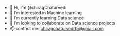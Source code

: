 - 👋 Hi, I’m @chiragChaturvedi
- 👀 I’m interested in Machine learning
- 🌱 I’m currently learning Data science
- 💞️ I’m looking to collaborate on Data science projects
- 📫 contact me: chiragchaturvedi15@gmail.com

<!---
chiragChaturvedi/chiragChaturvedi is a ✨ special ✨ repository because its `README.md` (this file) appears on your GitHub profile.
You can click the Preview link to take a look at your changes.
--->
